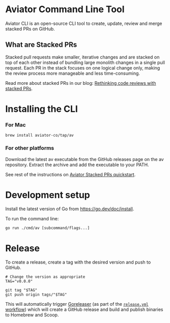 # Aviator Command Line Tool
Aviator CLI is an open-source CLI tool to create, update, review and merge stacked PRs on GitHub.

## What are Stacked PRs
Stacked pull requests make smaller, iterative changes and are stacked on top of each other instead of bundling large monolith changes in a single pull request. Each PR in the stack focuses on one logical change only, making the review process more manageable and less time-consuming.

Read more about stacked PRs in our blog: [Rethinking code reviews with stacked PRs](https://www.aviator.co/blog/rethinking-code-reviews-with-stacked-prs/).

# Installing the CLI

### For Mac
```
brew install aviator-co/tap/av
```

### For other platforms
Download the latest av executable from the GitHub releases page on the av repository. Extract the archive and add the executable to your PATH.


See rest of the instructions on
[Aviator Stacked PRs quickstart](https://docs.aviator.co/aviator-cli).

# Development setup

Install the latest version of Go from https://go.dev/doc/install.

To run the command line:

```
go run ./cmd/av [subcommand/flags...]
```

# Release

To create a release, create a tag with the desired version and push to GitHub.

```
# Change the version as appropriate
TAG="v0.0.0"

git tag "$TAG"
git push origin tags/"$TAG"
```

This will automatically trigger [Goreleaser](https://goreleaser.com/) (as part
of the
[`release.yml` workflow](https://github.com/aviator-co/av/blob/master/.github/workflows/release.yml))
which will create a GitHub release and build and publish binaries to Homebrew
and Scoop.
